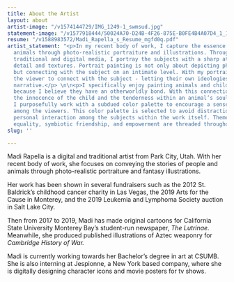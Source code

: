 ```yaml
---
title: About the Artist
layout: about
artist-image: "/v1574144729/IMG_1249-1_swmsud.jpg"
statement-image: "/v1577918444/50024A70-D24B-4F26-875E-B0FE4B4A07D4_1_100_o_kne0px.jpg"
resume: "/v1588983572/Madi_Rapella_s_Resume_mgfd0q.pdf"
artist_statement: "<p>In my recent body of work, I capture the essence of people and
  animals through photo-realistic portraiture and illustrations. Through the use of
  traditional and digital media, I portray the subjects with a sharp attention to
  detail and textures. Portrait painting is not only about depicting physical likeness,
  but connecting with the subject on an intimate level. With my portraits, I invite
  the viewer to connect with the subject - letting their own ideologies amend the
  narrative.</p> \n\n<p>I specifically enjoy painting animals and children together
  because I believe they have an otherworldly bond. With this connection, I represent
  the innocence of the child and the tenderness within an animal’s soul. In addition,
  I ​purposefully work with a subdued color palette to encourage a sense of calmness
  among the viewers. This color palette is selected to avoid distraction from the
  personal interaction among the subjects within the work itself. Themes of animal
  equality, symbiotic friendship, and empowerment are threaded throughout my work.</p>"
slug: ''

---
```

Madi Rapella is a digital and traditional artist from Park City, Utah. With her recent body of work, she focuses on conveying the stories of people and animals through photo-realistic portraiture and fantasy illustrations.

Her work has been shown in several fundraisers such as the 2012 St. Baldrick’s childhood cancer charity in Las Vegas, the 2019 Arts for the Cause in Monterey, and the 2019 Leukemia and Lymphoma Society auction in Salt Lake City.

Then from 2017 to 2019, Madi has made original cartoons for California State University Monterey Bay’s student-run newspaper, _The Lutrinae._ Meanwhile, she produced published illustrations of Aztec weaponry for _Cambridge History of War._

Madi is currently working towards her Bachelor’s degree in art at CSUMB. She is also interning at Jespionne, a New York based company, where she is digitally designing character icons and movie posters for tv shows.